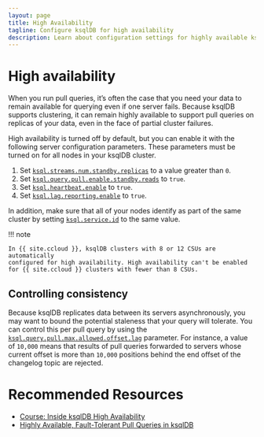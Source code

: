 ```yaml
---
layout: page
title: High Availability
tagline: Configure ksqlDB for high availability 
description: Learn about configuration settings for highly available ksqlDB queries 
---
```


# High availability

When you run pull queries, it’s often the case that you need your data to
remain available for querying even if one server fails. Because ksqlDB
supports clustering, it can remain highly available to support pull queries
on replicas of your data, even in the face of partial cluster failures.

High availability is turned off by default, but you can enable it with the
following server configuration parameters. These parameters must be turned on
for all nodes in your ksqlDB cluster.

1. Set [`ksql.streams.num.standby.replicas`](/reference/server-configuration/#ksqlstreamsnumstandbyreplicas) to a value greater than `0`.
1. Set [`ksql.query.pull.enable.standby.reads`](/reference/server-configuration/#ksqlquerypullenablestandbyreads) to `true`.
1. Set [`ksql.heartbeat.enable`](/reference/server-configuration/#ksqlheartbeatenable) to `true`.
1. Set [`ksql.lag.reporting.enable`](/reference/server-configuration/#ksqllagreportingenable) to `true`.

In addition, make sure that all of your nodes identify as part of the same
cluster by setting [`ksql.service.id`](/reference/server-configuration/#ksqlserviceid)
to the same value.

!!! note

    In {{ site.ccloud }}, ksqlDB clusters with 8 or 12 CSUs are automatically
    configured for high availability. High availability can't be enabled
    for {{ site.ccloud }} clusters with fewer than 8 CSUs.

## Controlling consistency

Because ksqlDB replicates data between its servers asynchronously, you may want
to bound the potential staleness that your query will tolerate. You can control
this per pull query by using the
[`ksql.query.pull.max.allowed.offset.lag`](/reference/server-configuration/#ksqlquerypullmaxallowedoffsetlag)
parameter. For instance, a value of `10,000` means that results of pull queries
forwarded to servers whose current offset is more than `10,000` positions
behind the end offset of the changelog topic are rejected.

# Recommended Resources
- [Course: Inside ksqlDB High Availability](https://developer.confluent.io/learn-kafka/inside-ksqldb/high-availability/)
- [Highly Available, Fault-Tolerant Pull Queries in ksqlDB](https://www.confluent.io/blog/ksqldb-pull-queries-high-availability/)
